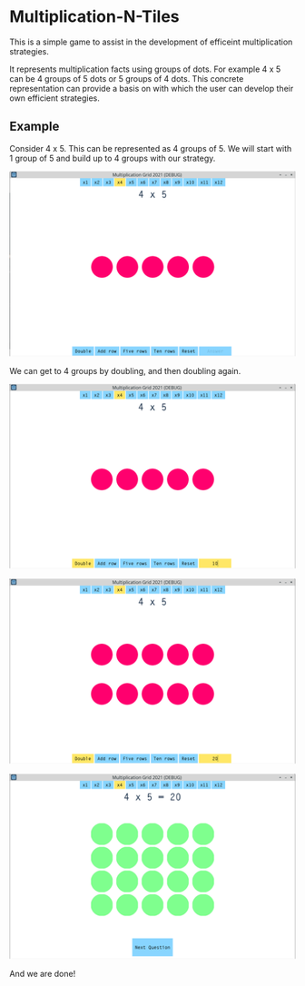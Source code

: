 # Multiplication-N-Tiles

This is a simple game to assist in the development of efficeint multiplication strategies. 

It represents multiplication facts using groups of dots. For example 4 x 5 can be 4 groups of 5 dots or 5 groups of 4 dots. This concrete representation can
provide a basis on with which the user can develop their own efficient strategies.


## Example
Consider 4 x 5. This can be represented as 4 groups of 5. We will start with 1 group of 5 and build up to 4 groups with our strategy. 

![Usage Example 1](./examples/1.png?raw=true "Example 1")

We can get to 4 groups by doubling, and then doubling again.

![Usage Example 2](./examples/2.png?raw=true "Example 2")

![Usage Example 3](./examples/3.png?raw=true "Example 3")

![Usage Example 4](./examples/4.png?raw=true "Example 4")

And we are done!
